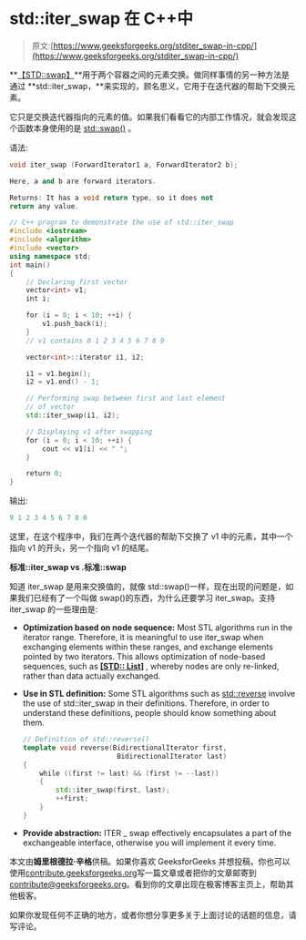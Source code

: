 # std::iter_swap 在 C++中

> 原文:[https://www.geeksforgeeks.org/stditer_swap-in-cpp/](https://www.geeksforgeeks.org/stditer_swap-in-cpp/)

**[【STD::swap】](https://www.geeksforgeeks.org/quickly-swap-two-arrays-size-c/)**用于两个容器之间的元素交换。做同样事情的另一种方法是通过 **std::iter_swap，**来实现的，顾名思义，它用于在迭代器的帮助下交换元素。

它只是交换迭代器指向的元素的值。如果我们看看它的内部工作情况，就会发现这个函数本身使用的是 [std::swap()](https://www.geeksforgeeks.org/quickly-swap-two-arrays-size-c/) 。

语法:

```cpp
void iter_swap (ForwardIterator1 a, ForwardIterator2 b);

Here, a and b are forward iterators.

Returns: It has a void return type, so it does not 
return any value.

```

```cpp
// C++ program to demonstrate the use of std::iter_swap
#include <iostream>
#include <algorithm>
#include <vector>
using namespace std;
int main()
{
    // Declaring first vector
    vector<int> v1;
    int i;

    for (i = 0; i < 10; ++i) {
        v1.push_back(i);
    }
    // v1 contains 0 1 2 3 4 5 6 7 8 9

    vector<int>::iterator i1, i2;

    i1 = v1.begin();
    i2 = v1.end() - 1;

    // Performing swap between first and last element
    // of vector
    std::iter_swap(i1, i2);

    // Displaying v1 after swapping
    for (i = 0; i < 10; ++i) {
        cout << v1[i] << " ";
    }

    return 0;
}
```

输出:

```cpp
9 1 2 3 4 5 6 7 8 0

```

这里，在这个程序中，我们在两个迭代器的帮助下交换了 v1 中的元素，其中一个指向 v1 的开头，另一个指向 v1 的结尾。

**标准::iter_swap vs .标准::swap**

知道 iter_swap 是用来交换值的，就像 std::swap()一样，现在出现的问题是，如果我们已经有了一个叫做 swap()的东西，为什么还要学习 iter_swap。支持 iter_swap 的一些理由是:

*   **Optimization based on node sequence:** Most STL algorithms run in the iterator range. Therefore, it is meaningful to use iter_swap when exchanging elements within these ranges, and exchange elements pointed by two iterators. This allows optimization of node-based sequences, such as **[[STD:: List]](https://www.geeksforgeeks.org/list-cpp-stl/)** , whereby nodes are only re-linked, rather than data actually exchanged.
*   **Use in STL definition:** Some STL algorithms such as [std::reverse](https://www.geeksforgeeks.org/stdreverse-in-c/) involve the use of std::iter_swap in their definitions. Therefore, in order to understand these definitions, people should know something about them.

    ```cpp
    // Definition of std::reverse()
    template void reverse(BidirectionalIterator first, 
                           BidirectionalIterator last)
    {
        while ((first != last) && (first != --last)) 
        {
            std::iter_swap(first, last);
            ++first;
        }
    }
    ```

*   **Provide abstraction:** ITER _ swap effectively encapsulates a part of the exchangeable interface, otherwise you will implement it every time.

本文由**姆里根德拉·辛格**供稿。如果你喜欢 GeeksforGeeks 并想投稿，你也可以使用[contribute.geeksforgeeks.org](http://www.contribute.geeksforgeeks.org)写一篇文章或者把你的文章邮寄到 contribute@geeksforgeeks.org。看到你的文章出现在极客博客主页上，帮助其他极客。

如果你发现任何不正确的地方，或者你想分享更多关于上面讨论的话题的信息，请写评论。